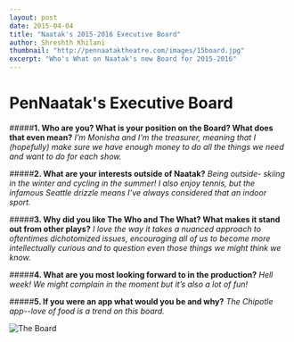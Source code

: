```yaml
---
layout: post
date: 2015-04-04
title: "Naatak's 2015-2016 Executive Board"
author: Shreshth Khilani
thumbnail: "http://pennaataktheatre.com/images/15board.jpg"
excerpt: "Who's What on Naatak's new Board for 2015-2016"
---
```


PenNaatak's Executive Board
===========================

#####**1. Who are you? What is your position on the Board? What does that even mean?**
*I’m Monisha and I’m the treasurer, meaning that I (hopefully) make sure we have enough money to do all the things we need and want to do for each show.*

#####**2. What are your interests outside of Naatak?**
*Being outside- skiing in the winter and cycling in the summer! I also enjoy tennis, but the infamous Seattle drizzle means I’ve always considered that an indoor sport.*

#####**3. Why did you like The Who and The What? What makes it stand out from other plays?**
*I love the way it takes a nuanced approach to oftentimes dichotomized issues, encouraging all of us to become more intellectually curious and to question even those things we might think we know.*

#####**4. What are you most looking forward to in the production?**
*Hell week! We might complain in the moment but it’s also a lot of fun!*

#####**5. If you were an app what would you be and why?**
*The Chipotle app--love of food is a trend on this board.*

![The Board](http://pennaataktheatre.com/images/15board.jpg)
